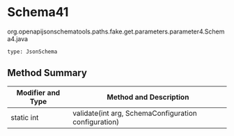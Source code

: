 # Schema41
org.openapijsonschematools.paths.fake.get.parameters.parameter4.Schema4.java
```
type: JsonSchema
```

## Method Summary
| Modifier and Type | Method and Description |
| ----------------- | ---------------------- |
| static int | validate(int arg, SchemaConfiguration configuration) |
